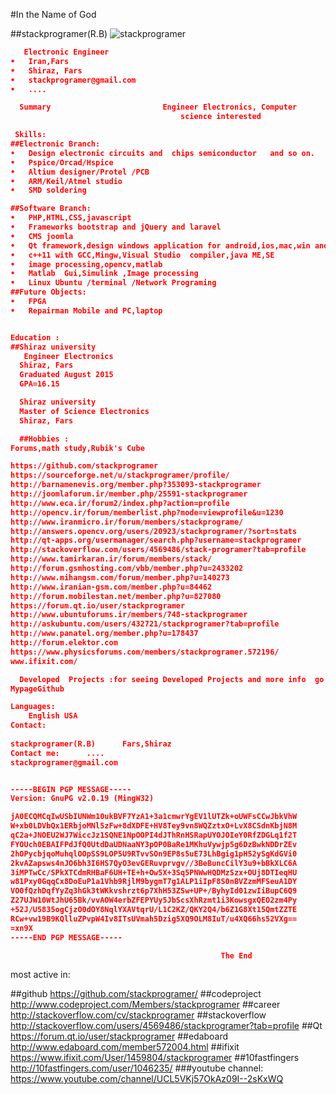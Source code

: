 #In the Name of God

##stackprogramer(R.B)
![stackprogramer](https://avatars3.githubusercontent.com/u/11349841?v=3&s=460 "profile stackprogramer")
```json
   Electronic Engineer 
•	Iran,Fars
•	Shiraz, Fars 
•	stackprogramer@gmail.com 
•	.... 
```
```json
  Summary 	                      Engineer Electronics, Computer
                                      science interested 
```

```json
 Skills: 
##Electronic Branch: 
•	Design electronic circuits and  chips semiconductor   and so on.
•	Pspice/Orcad/Hspice 
•	Altium designer/Protel /PCB
•	ARM/Keil/Atmel studio 
•	SMD soldering 

##Software Branch: 
•	PHP,HTML,CSS,javascript
•	Frameworks bootstrap and jQuery and laravel 
•	CMS joomla 
•	Qt framework,design windows application for android,ios,mac,win and linux 
•	c++11 with GCC,Mingw,Visual Studio  compiler,java ME,SE 
•	image processing,opencv,matlab 
•	Matlab  Gui,Simulink ,Image processing 
•	Linux Ubuntu /terminal /Network Programing 
##Future Objects: 
•	FPGA 
•	Repairman Mobile and PC,laptop
```
 ```json
 
 Education :
##Shiraz university 
    Engineer Electronics 
   Shiraz, Fars 
   Graduated August 2015
   GPA=16.15

   Shiraz university
   Master of Science Electronics
   Shiraz, Fars 
```






```json
  ##Hobbies :
Forums,math study,Rubik's Cube

https://github.com/stackprogramer
https://sourceforge.net/u/stackprogramer/profile/
http://barnamenevis.org/member.php?353093-stackprogramer
http://joomlaforum.ir/member.php/25591-stackprogramer
http://www.eca.ir/forum2/index.php?action=profile
http://opencv.ir/forum/memberlist.php?mode=viewprofile&u=1230
http://www.iranmicro.ir/forum/members/stackprograme/
http://answers.opencv.org/users/20923/stackprogramer/?sort=stats
http://qt-apps.org/usermanager/search.php?username=stackprogramer
http://stackoverflow.com/users/4569486/stack-programer?tab=profile
http://www.tamirkaran.ir/forum/members/stack/
http://forum.gsmhosting.com/vbb/member.php?u=2433202
http://www.mihangsm.com/forum/member.php?u=140273
http://www.iranian-gsm.com/member.php?u=84462
http://forum.mobilestan.net/member.php?u=827080
https://forum.qt.io/user/stackprogramer
http://www.ubuntuforums.ir/members/748-stackprogramer
http://askubuntu.com/users/432721/stackprogramer?tab=profile
http://www.panatel.org/member.php?u=178437
http://forum.elektor.com
https://www.physicsforums.com/members/stackprogramer.572196/
www.ifixit.com/
```






```json
  Developed  Projects :for seeing Developed Projects and more info  go to githubpage.
MypageGithub

Languages: 
	English USA 
Contact:        
                            
stackprogramer(R.B)      Fars,Shiraz
Contact me:      ....
stackprogramer@gmail.com


-----BEGIN PGP MESSAGE-----
Version: GnuPG v2.0.19 (MingW32)

jA0ECQMCqIwUSbIUNWm10ukBVF7YzA1+3a1cmwrYgEV1lUTZk+oUWFsCCwJbkVhW
W+xb0LDVbQx1ERbjoMNl5zFw+8dXDFE+HV8Tey9vn8WQZztxO+LvX8CSdnKbjN8M
qC2a+JNOEU2WJ7WiccJz1SQNE1NpOOPI4dJThRnHSRapUYOJOIeY0RfZDGLq1f2T
FYOUch0EBAIFPdJfQ0UtdDaUDNaaNY3pOP0BaRe1MKhuVywjp5g6DzBwkNDDrZEv
2hOPycbjqoMuhqlOOpSS9LOP5U9RTvvSOn9EP8s5uE73LhBgig1pH52ySgKdGVi0
2kvAZapsws4nJO6bh3I6HS7QyO3evGERuvprvgv//3BeBuncCilY3u9+bBkXLC6A
3iMPTwCc/SPkXTCdmRHBaF6UH+TE+h+Ow5X+3Sq5PNWwHQDMzSzx+OUj8DTIeqHU
w81Pxy0GqqCx8DoEuP1a1Vhb9RjlM9bygmT7g1ALP1iIpF8S0nBVZzmMFSeuA1DY
VO0fQzhDqfYyZq3hGk3tWKkvshrzt6p7XhH53ZSw+UP+/ByhyId01zwIiBupC6Q9
Z27UJW10WtJhU65Bk/vvAOW4erbZFEPYUy5JbScsXhRzmt1i3KowsgxQEO2zm4Py
+52J/U5835ogCjzO0dOY8NqlYXAVtqrU/L1C2KZ/QKY2Q4/b6Z1G8Xt15QmtZZTE
RCw+vw19B9KQlluZPvpW4Iv8ITsUVmah5Dzig5XQ9OLM8IuT/u4XQ66hs52VXg==
=xn9X
-----END PGP MESSAGE-----

                                               The End
```

most active in:

##github
https://github.com/stackprogramer/
##codeproject
http://www.codeproject.com/Members/stackprogramer
##career
http://stackoverflow.com/cv/stackprogramer
##stackoverflow
http://stackoverflow.com/users/4569486/stackprogramer?tab=profile
##Qt
https://forum.qt.io/user/stackprogramer
##edaboard
http://www.edaboard.com/member572004.html
##ifixit
https://www.ifixit.com/User/1459804/stackprogramer
##10fastfingers
http://10fastfingers.com/user/1046235/
###youtube channel:
https://www.youtube.com/channel/UCL5VKj57OkAz09I--2sKxWQ





